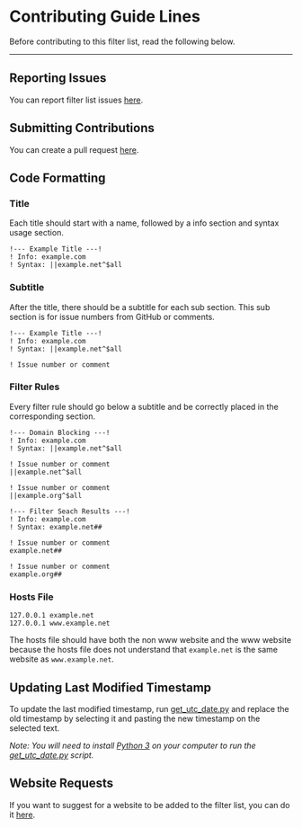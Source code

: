 # Contributing Guide Lines

Before contributing to this filter list, read the following below.

---

## Reporting Issues

You can report filter list issues [here](https://github.com/Mordarski-Networks/Mordarski-Networks-assets/issues).

## Submitting Contributions

You can create a pull request [here](https://github.com/Mordarski-Networks/Mordarski-Networks-assets/pulls).

## Code Formatting

### Title

Each title should start with a name, followed by a info section and syntax usage section.

```adblock
!--- Example Title ---!
! Info: example.com
! Syntax: ||example.net^$all
```

### Subtitle

After the title, there should be a subtitle for each sub section. This sub section is for issue numbers from GitHub or comments.

```adblock
!--- Example Title ---!
! Info: example.com
! Syntax: ||example.net^$all

! Issue number or comment
```

### Filter Rules

Every filter rule should go below a subtitle and be correctly placed in the corresponding section.

```adblock
!--- Domain Blocking ---!
! Info: example.com
! Syntax: ||example.net^$all

! Issue number or comment
||example.net^$all

! Issue number or comment
||example.org^$all

!--- Filter Seach Results ---!
! Info: example.com
! Syntax: example.net##

! Issue number or comment
example.net##

! Issue number or comment
example.org##
```

### Hosts File

```hosts
127.0.0.1 example.net
127.0.0.1 www.example.net
```

The hosts file should have both the non www website and the www website because the hosts file does not understand that `example.net` is the same website as `www.example.net`.

## Updating Last Modified Timestamp

To update the last modified timestamp, run [get_utc_date.py](https://github.com/Mordarski-Networks/Mordarski-Networks-assets/blob/main/scripts/get_utc_date.py) and replace the old timestamp by selecting it and pasting the new timestamp on the selected text.

*Note: You will need to install [Python 3](https://www.python.org/) on your computer to run the [get_utc_date.py](https://github.com/Mordarski-Networks/Mordarski-Networks-assets/blob/main/scripts/get_utc_date.py) script.*

## Website Requests

If you want to suggest for a website to be added to the filter list, you can do it [here](https://github.com/Mordarski-Networks/Mordarski-Networks-assets/discussions).

